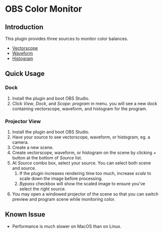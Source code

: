 # OBS Color Monitor

## Introduction

This plugin provides three sources to monitor color balances.

- [Vectorscope](doc/vectorscope.md)
- [Waveform](doc/waveform.md)
- [Histogram](doc/histogram.md)

## Quick Usage

### Dock
1. Install the plugin and boot OBS Studio.
1. Click *View*, *Dock*, and *Scope: program* in menu. you will see a new dock containing vectorscope, waveform, and histogram for the program.

### Projector View
1. Install the plugin and boot OBS Studio.
1. Have your source to see vectorscope, waveform, or histogram, eg. a camera.
1. Create a new scene.
1. Create vectorscope, waveform, or histogram on the scene by clicking *+* button at the bottom of *Source* list.
1. At *Source* combo box, select your source. You can select both scene and source.
   1. If the plugin increases rendering time too much, increase *scale* to scale down the image before processing.
   1. *Bypass* checkbox will show the scaled image to ensure you've select the right source.
1. You may open a windowed projector of the scene so that you can switch preview and program scene while monitoring color.

## Known Issue
- Performance is much slower on MacOS than on Linux.
